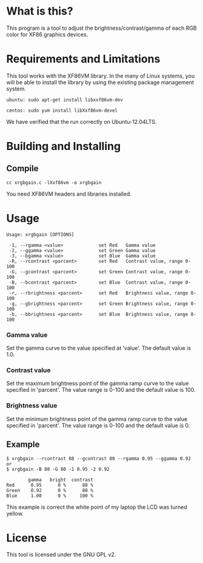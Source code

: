 What is this?
=============

This program is a tool to adjust the brightness/contrast/gamma of each RGB color for XF86 graphics devices.

Requirements and Limitations
============================

This tool works with the XF86VM library.
In the many of Linux systems, you will be able to install the library by using the existing package management system.

    ubuntu: sudo apt-get install libxxf86vm-dev
    
    centos: sudo yum install libXxf86vm-devel

We have verified that the run correctly on Ubuntu-12.04LTS.

Building and Installing
=======================

Compile
-------

    cc xrgbgain.c -lXxf86vm -o xrgbgain

You need XF86VM headers and libraries installed.

Usage
=====

    Usage: xrgbgain [OPTIONS]
    
     -1, --rgamma <value>             set Red   Gamma value
     -2, --ggamma <value>             set Green Gamma value
     -3, --bgamma <value>             set Blue  Gamma value
     -R, --rcontrast <parcent>        set Red   Contrast value, range 0-100
     -G, --gcontrast <parcent>        set Green Contrast value, range 0-100
     -B, --bcontrast <parcent>        set Blue  Contrast value, range 0-100
     -r, --rbrightness <parcent>      set Red   Brightness value, range 0-100
     -g, --gbrightness <parcent>      set Green Brightness value, range 0-100
     -b, --bbrightness <parcent>      set Blue  Brightness value, range 0-100

### Gamma value
Set the gamma curve to the value specified at 'value'. The default value is 1.0.

### Contrast value
Set the maximum brightness point of the gamma ramp curve to the value specified in 'parcent'. The value range is 0-100 and the default value is 100.

### Brightness value
Set the minimum brightness point of the gamma ramp curve to the value specified in 'parcent'. The value range is 0-100 and the default value is 0.

Example
-------

    $ xrgbgain --rcontrast 88 --gcontrast 80 --rgamma 0.95 --ggamma 0.92
    or
    $ xrgbgain -B 88 -G 80 -1 0.95 -2 0.92
    
            gamma   bright  contrast
    Red      0.95      0 %      88 %
    Green    0.92      0 %      80 %
    Blue     1.00      0 %     100 %

This example is correct the white point of my laptop the LCD was turned yellow.

License
=======

This tool is licensed under the GNU GPL v2.
